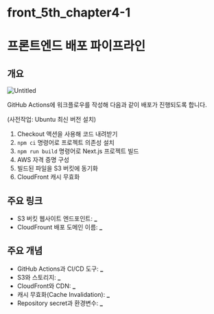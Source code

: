 # front_5th_chapter4-1

# 프론트엔드 배포 파이프라인

## 개요

![Untitled](https://prod-files-secure.s3.us-west-2.amazonaws.com/83c75a39-3aba-4ba4-a792-7aefe4b07895/6912169d-ce70-41bf-b624-946d4ee984eb/Untitled.png)

GitHub Actions에 워크플로우를 작성해 다음과 같이 배포가 진행되도록 합니다.

(사전작업: Ubuntu 최신 버전 설치)

1. Checkout 액션을 사용해 코드 내려받기
2. `npm ci` 명령어로 프로젝트 의존성 설치
3. `npm run build` 명령어로 Next.js 프로젝트 빌드
4. AWS 자격 증명 구성
5. 빌드된 파일을 S3 버킷에 동기화
6. CloudFront 캐시 무효화

## 주요 링크

- S3 버킷 웹사이트 엔드포인트: ****\_****
- CloudFrount 배포 도메인 이름: ****\_****

## 주요 개념

- GitHub Actions과 CI/CD 도구: ****\_****
- S3와 스토리지: ****\_****
- CloudFront와 CDN: ****\_****
- 캐시 무효화(Cache Invalidation): ****\_****
- Repository secret과 환경변수: ****\_****
